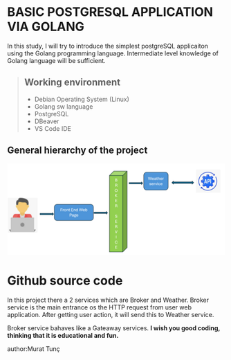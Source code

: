 # BASIC POSTGRESQL APPLICATION VIA GOLANG

In this study, I will try to introduce the simplest postgreSQL applicaiton using the Golang programming language. Intermediate level knowledge of Golang language will be sufficient.

> ## Working environment
>
> - Debian Operating System (Linux)
> - Golang sw language
> - PostgreSQL
> - DBeaver
> - VS Code IDE 

## General hierarchy of the project
![hierarchy.PNG](pictures/Weather-service-hiearchy.PNG)





# Github source code


In this project there a 2 services which are Broker and Weather.
Broker service is the main entrance os the HTTP request from user web application.
After getting user action, it will send this to Weather service.

Broker service bahaves like a Gateaway services.
__**I wish you good coding, thinking that it is educational and fun.**__


author:Murat Tunç
